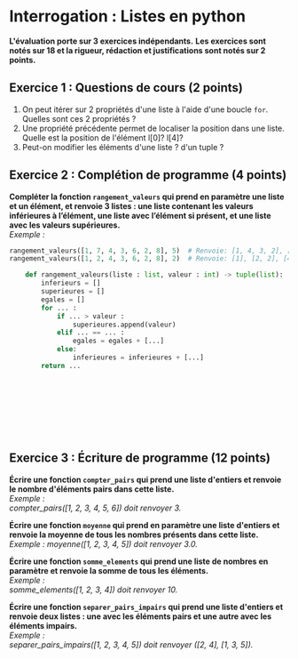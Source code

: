 # Interrogation : Listes en python

**L'évaluation porte sur 3 exercices indépendants.**
**Les exercices sont notés sur 18 et la rigueur, rédaction et justifications sont notés sur 2 points.**

## Exercice 1 : Questions de cours (2 points)

1. On peut itérer sur 2 propriétés d'une liste à l'aide d'une boucle `for`. Quelles sont ces 2 propriétés ?
2. Une propriété précédente permet de localiser la position dans une liste. Quelle est la position de l'élément l[0]? l[4]?
3. Peut-on modifier les éléments d'une liste ? d'un tuple ?

## Exercice 2 : Complétion de programme (4 points)

**Compléter la fonction `rangement_valeurs` qui prend en paramètre une liste et un élément, et renvoie 3 listes : une liste contenant les valeurs inférieures à l’élément, une liste avec l’élément si présent, et une liste avec les valeurs supérieures.**  
*Exemple :*  
```python
rangement_valeurs([1, 7, 4, 3, 6, 2, 8], 5)  # Renvoie: [1, 4, 3, 2], [], [7, 6, 8]
rangement_valeurs([1, 2, 4, 3, 6, 2, 8], 2)  # Renvoie: [1], [2, 2], [4, 3, 6, 8]
```

```python
    def rangement_valeurs(liste : list, valeur : int) -> tuple(list):
        inferieurs = []
        superieures = []
        egales = []
        for ... :
            if ... > valeur :
                superieures.append(valeur)
            elif ... == ... :
                egales = egales + [...]
            else:
                inferieures = inferieures + [...]
        return ...

```

<br/>
<br/>
<br/>
<br/>
<br/>
<br/>


## Exercice 3 : Écriture de programme (12 points)

**Écrire une fonction `compter_pairs` qui prend une liste d'entiers et renvoie le nombre d'éléments pairs dans cette liste.**  
*Exemple :*  
*compter_pairs([1, 2, 3, 4, 5, 6]) doit renvoyer 3.*

**Écrire une fonction `moyenne` qui prend en paramètre une liste d'entiers et renvoie la moyenne de tous les nombres présents dans cette liste.**
*Exemple :*
*moyenne([1, 2, 3, 4, 5]) doit renvoyer 3.0.*

**Écrire une fonction `somme_elements` qui prend une liste de nombres en paramètre et renvoie la somme de tous les éléments.**  
*Exemple :*  
*somme_elements([1, 2, 3, 4]) doit renvoyer 10.*

**Écrire une fonction `separer_pairs_impairs` qui prend une liste d'entiers et renvoie deux listes : une avec les éléments pairs et une autre avec les éléments impairs.**  
*Exemple :*  
*separer_pairs_impairs([1, 2, 3, 4, 5]) doit renvoyer ([2, 4], [1, 3, 5]).*


